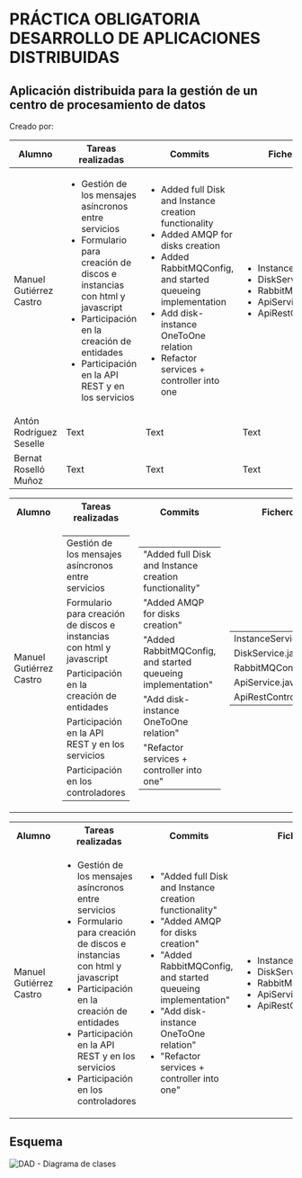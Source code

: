 # PRÁCTICA OBLIGATORIA DESARROLLO DE APLICACIONES DISTRIBUIDAS
## Aplicación distribuida para la gestión de un centro de procesamiento de datos
Creado por:

| Alumno | Tareas realizadas | Commits | Ficheros |
| ----------- | ----------- | ----------- | ----------- |
| Manuel Gutiérrez Castro | <ul><li>Gestión de los mensajes asíncronos entre servicios</li><li>Formulario para creación de discos e instancias con html y javascript</li><li>Participación en la creación de entidades</li><li>Participación en la API REST y en los servicios</li></ul> | <ul><li>Added full Disk and Instance creation functionality</li><li>Added AMQP for disks creation</li><li>Added RabbitMQConfig, and started queueing implementation</li><li>Add disk-instance OneToOne relation</li><li>Refactor services + controller into one</li></ul> | <ul><li>InstanceService</li><li>DiskService</li><li>RabbitMQConfig</li><li>ApiService</li><li>ApiRestController</li></ul> |
| Antón Rodríguez Seselle | Text | Text | Text |
| Bernat Roselló Muñoz | Text | Text | Text |

<table>
  <tbody>
    <tr>
      <th align="center">Alumno</th>
      <th align="center">Tareas realizadas</th>
      <th align="center">Commits</th>
      <th align="center">Ficheros</th>
    </tr>
    <tr>
      <td align="left">Manuel Gutiérrez Castro</td>
      <td align="left">
        <table>
          <tbody>
            <tr><td>Gestión de los mensajes asíncronos entre servicios</td></tr>
            <tr><td>Formulario para creación de discos e instancias con html y javascript</td></tr>
            <tr><td>Participación en la creación de entidades</td></tr>
            <tr><td>Participación en la API REST y en los servicios</td></tr>
            <tr><td>Participación en los controladores</td></tr>
          </tbody>
        </table>
      </td>
      <td align="left">
        <table>
          <tbody>
            <tr><td>"Added full Disk and Instance creation functionality"</td></tr>
            <tr><td>"Added AMQP for disks creation"</td></tr>
            <tr><td>"Added RabbitMQConfig, and started queueing implementation"</td></tr>
            <tr><td>"Add disk-instance OneToOne relation"</td></tr>
            <tr><td>"Refactor services + controller into one"</td></tr>
          </tbody>
        </table>
      </td>
      <td align="left">
        <table>
          <tbody>
            <tr><td>InstanceService.java</td></tr>
            <tr><td>DiskService.java</td></tr>
            <tr><td>RabbitMQConfig.java</td></tr>
            <tr><td>ApiService.java</td></tr>
            <tr><td>ApiRestController.java</td></tr>
          </tbody>
        </table>
      </td>
    </tr>
  </tbody>
</table>



<table>
  <tbody>
    <tr>
      <th align="center">Alumno</th>
      <th align="center">Tareas realizadas</th>
      <th align="center">Commits</th>
      <th align="center">Ficheros</th>
    </tr>
    <tr>
      <td align="left">Manuel Gutiérrez Castro</td>
      <td align="left">
        <ul>
          <li>Gestión de los mensajes asíncronos entre servicios</li>
          <li>Formulario para creación de discos e instancias con html y javascript</li>
          <li>Participación en la creación de entidades</li>
          <li>Participación en la API REST y en los servicios</li>
          <li>Participación en los controladores</li>
        </ul>
      </td>
      <td align="left">
        <ul>
          <li>"Added full Disk and Instance creation functionality"</li>
          <li>"Added AMQP for disks creation"</li>
          <li>"Added RabbitMQConfig, and started queueing implementation"</li>
          <li>"Add disk-instance OneToOne relation"</li>
          <li>"Refactor services + controller into one"</li>
        </ul>
      </td>
      <td align="left">
        <ul>
          <li>InstanceService.java</li>
          <li>DiskService.java</li>
          <li>RabbitMQConfig.java</li>
          <li>ApiService.java</li>
          <li>ApiRestController.java</li>
        </ul>
      </td>
    </tr>
  </tbody>
</table>

## Esquema
![DAD - Diagrama de clases](https://github.com/user-attachments/assets/83a83b99-838c-41a8-8f55-94c74e873251)
